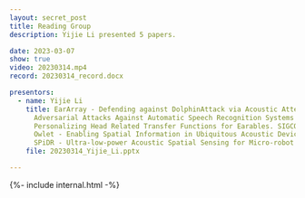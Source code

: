 ```yaml
---
layout: secret_post
title: Reading Group
description: Yijie Li presented 5 papers.

date: 2023-03-07
show: true
video: 20230314.mp4
record: 20230314_record.docx

presentors:
  - name: Yijie Li
    title: EarArray - Defending against DolphinAttack via Acoustic Attenuation. NDSS 2021. <br>
      Adversarial Attacks Against Automatic Speech Recognition Systems via Psychoacoustic Hiding. NDSS 2019. <br>
      Personalizing Head Related Transfer Functions for Earables. SIGCOMM 2021. <br>
      Owlet - Enabling Spatial Information in Ubiquitous Acoustic Devices. Mobisys 2021. <br>
      SPiDR - Ultra-low-power Acoustic Spatial Sensing for Micro-robot Navigation. Mobisys 2022 (Best Paper).
    file: 20230314_Yijie_Li.pptx

---
```


{%- include internal.html -%}

